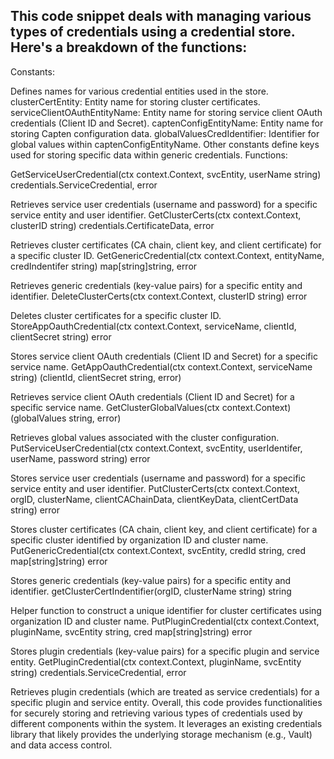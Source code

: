 ## This code snippet deals with managing various types of credentials using a credential store. Here's a breakdown of the functions:

Constants:

Defines names for various credential entities used in the store.
clusterCertEntity: Entity name for storing cluster certificates.
serviceClientOAuthEntityName: Entity name for storing service client OAuth credentials (Client ID and Secret).
captenConfigEntityName: Entity name for storing Capten configuration data.
globalValuesCredIdentifier: Identifier for global values within captenConfigEntityName.
Other constants define keys used for storing specific data within generic credentials.
Functions:

GetServiceUserCredential(ctx context.Context, svcEntity, userName string) credentials.ServiceCredential, error

Retrieves service user credentials (username and password) for a specific service entity and user identifier.
GetClusterCerts(ctx context.Context, clusterID string) credentials.CertificateData, error

Retrieves cluster certificates (CA chain, client key, and client certificate) for a specific cluster ID.
GetGenericCredential(ctx context.Context, entityName, credIndentifer string) map[string]string, error

Retrieves generic credentials (key-value pairs) for a specific entity and identifier.
DeleteClusterCerts(ctx context.Context, clusterID string) error

Deletes cluster certificates for a specific cluster ID.
StoreAppOauthCredential(ctx context.Context, serviceName, clientId, clientSecret string) error

Stores service client OAuth credentials (Client ID and Secret) for a specific service name.
GetAppOauthCredential(ctx context.Context, serviceName string) (clientId, clientSecret string, error)

Retrieves service client OAuth credentials (Client ID and Secret) for a specific service name.
GetClusterGlobalValues(ctx context.Context) (globalValues string, error)

Retrieves global values associated with the cluster configuration.
PutServiceUserCredential(ctx context.Context, svcEntity, userIdentifer, userName, password string) error

Stores service user credentials (username and password) for a specific service entity and user identifier.
PutClusterCerts(ctx context.Context, orgID, clusterName, clientCAChainData, clientKeyData, clientCertData string) error

Stores cluster certificates (CA chain, client key, and client certificate) for a specific cluster identified by organization ID and cluster name.
PutGenericCredential(ctx context.Context, svcEntity, credId string, cred map[string]string) error

Stores generic credentials (key-value pairs) for a specific entity and identifier.
getClusterCertIndentifier(orgID, clusterName string) string

Helper function to construct a unique identifier for cluster certificates using organization ID and cluster name.
PutPluginCredential(ctx context.Context, pluginName, svcEntity string, cred map[string]string) error

Stores plugin credentials (key-value pairs) for a specific plugin and service entity.
GetPluginCredential(ctx context.Context, pluginName, svcEntity string) credentials.ServiceCredential, error

Retrieves plugin credentials (which are treated as service credentials) for a specific plugin and service entity.
Overall, this code provides functionalities for securely storing and retrieving various types of credentials used by different components within the system. It leverages an existing credentials library that likely provides the underlying storage mechanism (e.g., Vault) and data access control.
